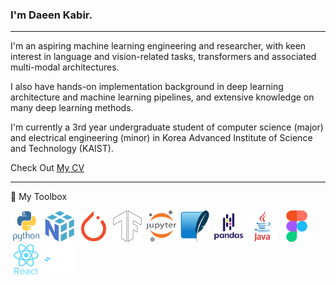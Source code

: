 ### I'm Daeen Kabir.
---

I'm an aspiring machine learning engineering and researcher, with keen interest in language and vision-related tasks, transformers and associated multi-modal architectures.

I also have hands-on implementation background in deep learning architecture and machine learning pipelines, and extensive knowledge on many deep learning methods.

I'm currently a 3rd year undergraduate student of computer science (major) and electrical engineering (minor) in Korea Advanced Institute of Science and Technology (KAIST).

Check Out [My CV](https://drive.google.com/file/d/1etsrre8eMn-n7WDrTAmRec7rud_jOUh2/view?usp=sharing)

---

🧰 My Toolbox

<img src=https://github.com/devicons/devicon/blob/master/icons/python/python-original-wordmark.svg alt="Python logo" width="50" height="50"> <img src=https://github.com/devicons/devicon/blob/master/icons/numpy/numpy-original.svg alt="NumPy logo" width="50" height="50"> <img src=https://github.com/devicons/devicon/blob/master/icons/pytorch/pytorch-original.svg alt="PyTorch logo" width="50" height="50"> <img src=https://github.com/devicons/devicon/blob/master/icons/tensorflow/tensorflow-line.svg alt="Tensorflow logo" width="50" height="50"> <img src=https://github.com/devicons/devicon/blob/master/icons/jupyter/jupyter-original-wordmark.svg alt="Jupyter logo" width="50" height="50"> <img src=https://github.com/devicons/devicon/blob/master/icons/sqlite/sqlite-original.svg alt="SQLite logo" width="50" height="50"> <img src=https://github.com/devicons/devicon/blob/master/icons/pandas/pandas-original-wordmark.svg alt="Pandas logo" width="50" height="50"> <img src=https://github.com/devicons/devicon/blob/master/icons/java/java-original-wordmark.svg alt="Java logo" width="50" height="50"> <img src=https://github.com/devicons/devicon/blob/master/icons/figma/figma-original.svg alt="Figma logo" width="50" height="50"> <img src=https://github.com/devicons/devicon/blob/master/icons/react/react-original-wordmark.svg alt="React logo" width="50" height="50"> <img src=https://github.com/devicons/devicon/blob/master/icons/tailwindcss/tailwindcss-original-wordmark.svg alt="TailWindCSS logo" width="50" height="50">


<!--
**Daeen/Daeen** is a ✨ _special_ ✨ repository because its `README.md` (this file) appears on your GitHub profile.

Here are some ideas to get you started:

- 🔭 I’m currently working on ...
- 🌱 I’m currently learning ...
- 👯 I’m looking to collaborate on ...
- 🤔 I’m looking for help with ...
- 💬 Ask me about ...
- 📫 How to reach me: ...
- 😄 Pronouns: ...
- ⚡ Fun fact: ...
-->
